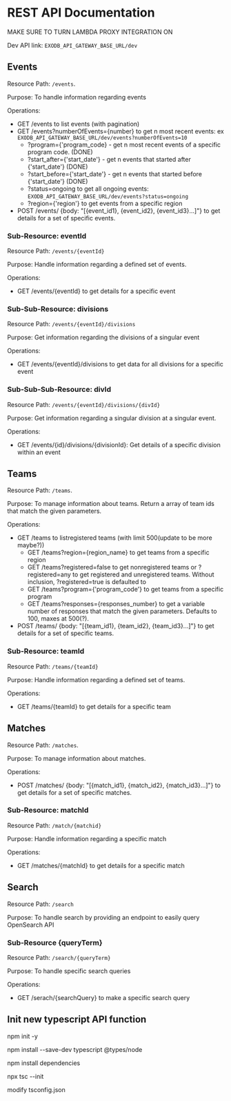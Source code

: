 # REST API Documentation

MAKE SURE TO TURN LAMBDA PROXY INTEGRATION ON

Dev API link: `EXODB_API_GATEWAY_BASE_URL/dev`

## Events

Resource Path: `/events`.

Purpose: To handle information regarding events

Operations:

- GET /events to list events (with pagination)
- GET /events?numberOfEvents={number} to get n most recent events:  ex `EXODB_API_GATEWAY_BASE_URL/dev/events?numberOfEvents=10`
  - ?program={'program_code} - get n most recent events of a specific program code. (DONE)
  - ?start_after={'start_date'} - get n events that started after {'start_date'} (DONE)
  - ?start_before={'start_date'} - get n events that started before {'start_date'} (DONE)
  - ?status=ongoing to get all ongoing events: `EXODB_API_GATEWAY_BASE_URL/dev/events?status=ongoing`
  - ?region={'region'} to get events from a specific region
- POST /events/ {body: "[{event_id1}, {event_id2}, {event_id3}...]"} to get details for a set of specific events.

### Sub-Resource: eventId

Resource Path: `/events/{eventId}`

Purpose: Handle information regarding a defined set of events.

Operations:

- GET /events/{eventId} to get details for a specific event

### Sub-Sub-Resource: divisions

Resource Path: `/events/{eventId}/divisions`

Purpose: Get information regarding the divisions of a singular event

Operations:

- GET /events/{eventId}/divisions to get data for all divisions for a specific event

### Sub-Sub-Sub-Resource: divId

Resource Path: `/events/{eventId}/divisions/{divId}`

Purpose: Get information regarding a singular division at a singular event.

Operations:

- GET /events/{id}/divisions/{divisionId}: Get details of a specific division within an event

## Teams

Resource Path: `/teams`.

Purpose: To manage information about teams. Return a array of team ids that match the given parameters.

Operations:

- GET /teams to listregistered teams (with limit 500(update to be more maybe?))
  - GET /teams?region={region_name} to get teams from a specific region
  - GET /teams?registered=false to get nonregistered teams or ?registered=any to get registered and unregistered teams. Without inclusion, ?registered=true is defaulted to
  - GET /teams?program={'program_code'} to get teams from a specific program
  - GET /teams?responses={responses_number} to get a variable number of responses that match the given parameters. Defaults to 100, maxes at 500(?).
- POST /teams/ {body: "[{team_id1}, {team_id2}, {team_id3}...]"} to get details for a set of specific teams.

### Sub-Resource: teamId

Resource Path: `/teams/{teamId}`

Purpose: Handle information regarding a defined set of teams.

Operations:

- GET /teams/{teamId} to get details for a specific team

## Matches

Resource Path: `/matches`.

Purpose: To manage information about matches.

Operations:

- POST /matches/ {body: "[{match_id1}, {match_id2}, {match_id3}...]"} to get details for a set of specific matches.

### Sub-Resource: matchId

Resource Path: `/match/{matchid}`

Purpose: Handle information regarding a specific match

Operations:

- GET /matches/{matchId} to get details for a specific match

## Search

Resource Path: `/search`

Purpose: To handle search by providing an endpoint to easily query OpenSearch API

### Sub-Resource {queryTerm}

Resource Path: `/search/{queryTerm}`

Purpose: To handle specific search queries

Operations:

- GET /serach/{searchQuery} to make a specific search query

## Init new typescript API function

npm init -y

npm install --save-dev typescript @types/node

npm install dependencies

npx tsc --init

modify tsconfig.json

